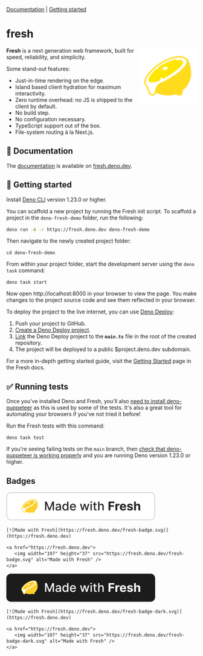 [Documentation](#-documentation) | [Getting started](#-getting-started)

# fresh

<img align="right" src="./www/static/logo.svg" height="150px" alt="the fresh logo: a sliced lemon dripping with juice">

**Fresh** is a next generation web framework, built for speed, reliability, and
simplicity.

Some stand-out features:

- Just-in-time rendering on the edge.
- Island based client hydration for maximum interactivity.
- Zero runtime overhead: no JS is shipped to the client by default.
- No build step.
- No configuration necessary.
- TypeScript support out of the box.
- File-system routing à la Next.js.

## 📖 Documentation

The [documentation](https://fresh.deno.dev/docs/) is available on
[fresh.deno.dev](https://fresh.deno.dev/).

## 🚀 Getting started

Install [Deno CLI](https://deno.land/) version 1.23.0 or higher.

You can scaffold a new project by running the Fresh init script. To scaffold a
project in the `deno-fresh-demo` folder, run the following:

```sh
deno run -A -r https://fresh.deno.dev deno-fresh-demo
```

Then navigate to the newly created project folder:

```
cd deno-fresh-demo
```

From within your project folder, start the development server using the
`deno task` command:

```
deno task start
```

Now open http://localhost:8000 in your browser to view the page. You make
changes to the project source code and see them reflected in your browser.

To deploy the project to the live internet, you can use
[Deno Deploy](https://deno.com/deploy):

1. Push your project to GitHub.
2. [Create a Deno Deploy project](https://dash.deno.com/new).
3. [Link](https://deno.com/deploy/docs/projects#enabling) the Deno Deploy
   project to the **`main.ts`** file in the root of the created repository.
4. The project will be deployed to a public $project.deno.dev subdomain.

For a more in-depth getting started guide, visit the
[Getting Started](https://fresh.deno.dev/docs/getting-started) page in the Fresh
docs.

## ✅ Running tests

Once you've installed Deno and Fresh, you'll also
[need to install deno-puppeteer](https://github.com/lucacasonato/deno-puppeteer#installation)
as this is used by some of the tests. It's also a great tool for automating your
browsers if you've not tried it before!

Run the Fresh tests with this command:

```
deno task test
```

If you're seeing failing tests on the `main` branch, then
[check that deno-puppeteer is working properly](https://github.com/lucacasonato/deno-puppeteer#usage)
and you are running Deno version 1.23.0 or higher.

## Badges

![Made with Fresh](./www/static/fresh-badge.svg)

```
[![Made with Fresh](https://fresh.deno.dev/fresh-badge.svg)](https://fresh.deno.dev)
```

```
<a href="https://fresh.deno.dev">
   <img width="197" height="37" src="https://fresh.deno.dev/fresh-badge.svg" alt="Made with Fresh" />
</a>
```

![Made with Fresh(dark)](./www/static/fresh-badge-dark.svg)

```
[![Made with Fresh](https://fresh.deno.dev/fresh-badge-dark.svg)](https://fresh.deno.dev)
```

```
<a href="https://fresh.deno.dev">
   <img width="197" height="37" src="https://fresh.deno.dev/fresh-badge-dark.svg" alt="Made with Fresh" />
</a>
```

